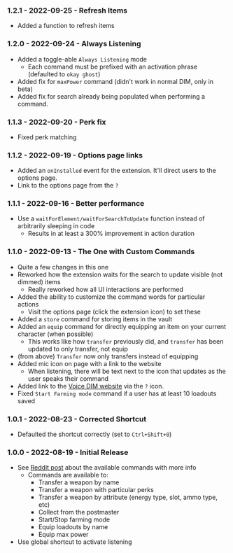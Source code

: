 ### 1.2.1 - 2022-09-25 - Refresh Items

- Added a function to refresh items

### 1.2.0 - 2022-09-24 - Always Listening

- Added a toggle-able `Always Listening` mode
  - Each command must be prefixed with an activation phrase (defaulted to `okay ghost`)
- Added fix for `maxPower` command (didn't work in normal DIM, only in beta)
- Added fix for search already being populated when performing a command.

### 1.1.3 - 2022-09-20 - Perk fix

- Fixed perk matching

### 1.1.2 - 2022-09-19 - Options page links

- Added an `onInstalled` event for the extension. It'll direct users to the options page.
- Link to the options page from the `?`

### 1.1.1 - 2022-09-16 - Better performance

- Use a `waitForElement/waitForSearchToUpdate` function instead of arbitrarily sleeping in code
  - Results in at least a 300% improvement in action duration

### 1.1.0 - 2022-09-13 - The One with Custom Commands

- Quite a few changes in this one
- Reworked how the extension waits for the search to update visible (not dimmed) items
  - Really reworked how all UI interactions are performed
- Added the ability to customize the command words for particular actions
  - Visit the options page (click the extension icon) to set these
- Added a `store` command for storing items in the vault
- Added an `equip` command for directly equipping an item on your current character (when possible)
  - This works like how `transfer` previously did, and `transfer` has been updated to only transfer, not equip
- (from above) `Transfer` now only transfers instead of equipping
- Added mic icon on page with a link to the website
  - When listening, there will be text next to the icon that updates as the user speaks their command
- Added link to the [Voice DIM website](https://www.voicedim.com) via the `?` icon.
- Fixed `Start Farming mode` command if a user has at least 10 loadouts saved

### 1.0.1 - 2022-08-23 - Corrected Shortcut

- Defaulted the shortcut correctly (set to `Ctrl+Shift+0`)

### 1.0.0 - 2022-08-19 - Initial Release

- See [Reddit post](https://www.reddit.com/r/DestinyTheGame/comments/wseigx/interact_with_dim_using_your_voice/) about the available commands with more info
  - Commands are available to:
    - Transfer a weapon by name
    - Transfer a weapon with particular perks
    - Transfer a weapon by attribute (energy type, slot, ammo type, etc)
    - Collect from the postmaster
    - Start/Stop farming mode
    - Equip loadouts by name
    - Equip max power
- Use global shortcut to activate listening
